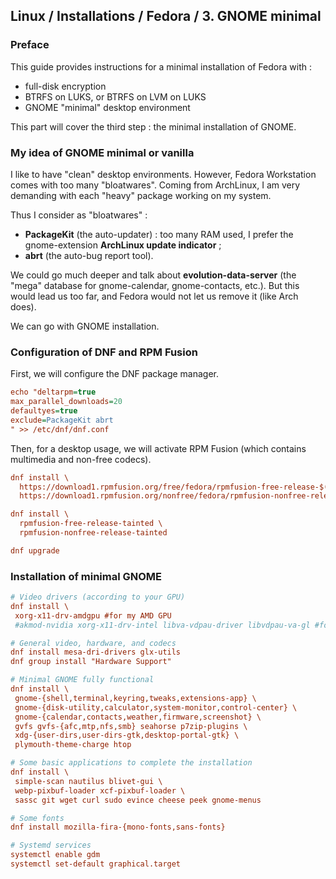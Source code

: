 ## Linux / Installations / Fedora / 3. GNOME minimal

### Preface

This guide provides instructions for a minimal installation of Fedora with :
- full-disk encryption
- BTRFS on LUKS, or BTRFS on LVM on LUKS
- GNOME "minimal" desktop environment

This part will cover the third step : the minimal installation of GNOME.

### My idea of GNOME minimal or vanilla

I like to have "clean" desktop environments. However, Fedora Workstation comes with too many "bloatwares".
Coming from ArchLinux, I am very demanding with each "heavy" package working on my system.

Thus I consider as "bloatwares" :
- **PackageKit** (the auto-updater) : too many RAM used, I prefer the gnome-extension **ArchLinux update indicator** ;
- **abrt** (the auto-bug report tool).

We could go much deeper and talk about **evolution-data-server** (the "mega" database for gnome-calendar, gnome-contacts, etc.).
But this would lead us too far, and Fedora would not let us remove it (like Arch does).

We can go with GNOME installation.

### Configuration of DNF and RPM Fusion

First, we will configure the DNF package manager.

```ini
echo "deltarpm=true
max_parallel_downloads=20
defaultyes=true 
exclude=PackageKit abrt
" >> /etc/dnf/dnf.conf
```
Then, for a desktop usage, we will activate RPM Fusion (which contains multimedia and non-free codecs).

```ini
dnf install \
  https://download1.rpmfusion.org/free/fedora/rpmfusion-free-release-$(rpm -E %fedora).noarch.rpm \
  https://download1.rpmfusion.org/nonfree/fedora/rpmfusion-nonfree-release-$(rpm -E %fedora).noarch.rpm

dnf install \
  rpmfusion-free-release-tainted \
  rpmfusion-nonfree-release-tainted

dnf upgrade
```

### Installation of minimal GNOME
```ini
# Video drivers (according to your GPU)
dnf install \
 xorg-x11-drv-amdgpu #for my AMD GPU
 #akmod-nvidia xorg-x11-drv-intel libva-vdpau-driver libvdpau-va-gl #for nvidia card

# General video, hardware, and codecs
dnf install mesa-dri-drivers glx-utils
dnf group install "Hardware Support"

# Minimal GNOME fully functional
dnf install \
 gnome-{shell,terminal,keyring,tweaks,extensions-app} \
 gnome-{disk-utility,calculator,system-monitor,control-center} \
 gnome-{calendar,contacts,weather,firmware,screenshot} \
 gvfs gvfs-{afc,mtp,nfs,smb} seahorse p7zip-plugins \
 xdg-{user-dirs,user-dirs-gtk,desktop-portal-gtk} \
 plymouth-theme-charge htop

# Some basic applications to complete the installation
dnf install \
 simple-scan nautilus blivet-gui \
 webp-pixbuf-loader xcf-pixbuf-loader \
 sassc git wget curl sudo evince cheese peek gnome-menus

# Some fonts
dnf install mozilla-fira-{mono-fonts,sans-fonts}

# Systemd services
systemctl enable gdm
systemctl set-default graphical.target
```
